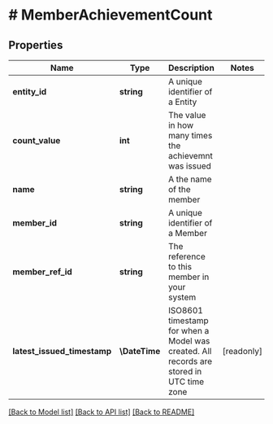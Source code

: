# # MemberAchievementCount

## Properties

Name | Type | Description | Notes
------------ | ------------- | ------------- | -------------
**entity_id** | **string** | A unique identifier of a Entity |
**count_value** | **int** | The value in how many times the achievemnt was issued |
**name** | **string** | A the name of the member |
**member_id** | **string** | A unique identifier of a Member |
**member_ref_id** | **string** | The reference to this member in your system |
**latest_issued_timestamp** | **\DateTime** | ISO8601 timestamp for when a Model was created. All records are stored in UTC time zone | [readonly]

[[Back to Model list]](../../README.md#models) [[Back to API list]](../../README.md#endpoints) [[Back to README]](../../README.md)

